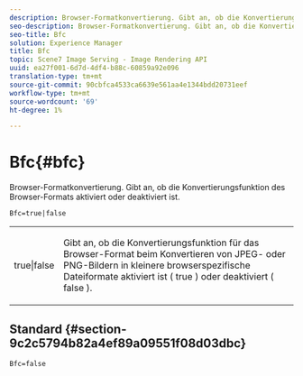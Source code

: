 ```yaml
---
description: Browser-Formatkonvertierung. Gibt an, ob die Konvertierungsfunktion des Browser-Formats aktiviert oder deaktiviert ist.
seo-description: Browser-Formatkonvertierung. Gibt an, ob die Konvertierungsfunktion des Browser-Formats aktiviert oder deaktiviert ist.
seo-title: Bfc
solution: Experience Manager
title: Bfc
topic: Scene7 Image Serving - Image Rendering API
uuid: ea27f001-6d7d-4df4-b88c-60859a92e096
translation-type: tm+mt
source-git-commit: 90cbfca4533ca6639e561aa4e1344bdd20731eef
workflow-type: tm+mt
source-wordcount: '69'
ht-degree: 1%

---
```



# Bfc{#bfc}

Browser-Formatkonvertierung. Gibt an, ob die Konvertierungsfunktion des Browser-Formats aktiviert oder deaktiviert ist.

<!--<a id="section_2768B2BEEE214676AA32F17E2A0E3343"></a>-->

`Bfc=true|false`

<table id="simpletable_998CF426296945FEA48D19E33B71A17E"> 
 <tr class="strow"> 
  <td class="stentry"> <p> <span class="codeph"> true|false  </span> </p> </td> 
  <td class="stentry"> <p>Gibt an, ob die Konvertierungsfunktion für das Browser-Format beim Konvertieren von JPEG- oder PNG-Bildern in kleinere browserspezifische Dateiformate aktiviert ist ( <span class="codeph"> true </span>) oder deaktiviert ( <span class="codeph"> false </span>). </p> </td> 
 </tr> 
</table>

## Standard {#section-9c2c5794b82a4ef89a09551f08d03dbc}

`Bfc=false`
